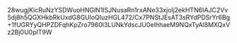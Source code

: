 28wugjKicRuNzYSDWuoHNGlN1ISJNusaRn1rxANe33xjolj2ekHTN6IAJC2Vv5dj8h5QGXHkbRkUxdG8GUloQIuzHGL472/Cx7PNStJEsAT3sRYdPDSrYr6Bg+1fUGRYyQHPZDFqhKpZro7960l3LUNkYdscJU0eIhhaeM9NQxTyAl8MXQxVz2Bj0U0pIT9W
